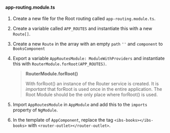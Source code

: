 #### app-routing.module.ts

1. Create a new file for the Root routing called `app-routing.module.ts`.

2. Create a variable called `APP_ROUTES` and instantiate this with a new `Route[]`.

3. Create a new `Route` in the array with an empty `path` `''` and `component` to `BooksComponent`
   
4. Export a variable `AppRoutesModule: ModuleWithProviders` and instantiate this with `RouterModule.forRoot(APP_ROUTES)`.
    > **RouterModule.forRoot()**
    >
    > With forRoot() an instance of the Router service is created. It is *important* that forRoot is used once in the entire application.
    > The Root Module should be the only place where forRoot() is used.

6. Import `AppRoutesModule` in `AppModule` and add this to the `imports` property of `NgModule`.

7. In the template of `AppComponent`, replace the tag `<ibs-books></ibs-books>` with `<router-outlet></router-outlet>`.

